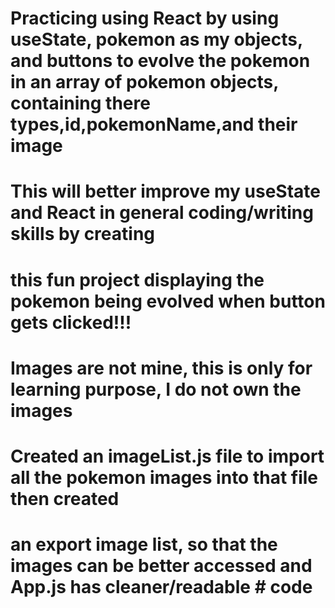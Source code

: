 # Practicing using React by using useState, pokemon as my objects, and buttons to evolve the pokemon in an array of pokemon objects, containing there types,id,pokemonName,and their image
# This will better improve my useState and React in general coding/writing skills by creating
# this fun project displaying the pokemon being evolved when button gets clicked!!!
# Images are not mine, this is only for learning purpose, I do not own the images
# Created an imageList.js file to import all the pokemon images into that file then created
# an export image list, so that the images can be better accessed and App.js has cleaner/readable   # code
